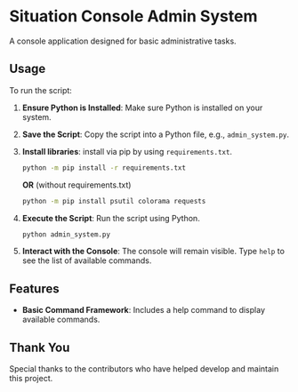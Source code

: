 # Situation Console Admin System

A console application designed for basic administrative tasks.

## Usage

To run the script:

1. **Ensure Python is Installed**: Make sure Python is installed on your system.

2. **Save the Script**: Copy the script into a Python file, e.g., `admin_system.py`.

3. **Install libraries**: install via pip by using `requirements.txt`.
      ```bash
      python -m pip install -r requirements.txt
      ```
      **OR** (without requirements.txt)
      ```bash
      python -m pip install psutil colorama requests
      ```


5. **Execute the Script**: Run the script using Python.
      ```bash
   python admin_system.py
      ```

6. **Interact with the Console**: The console will remain visible. Type `help` to see the list of available commands.

## Features

- **Basic Command Framework**: Includes a help command to display available commands.

## Thank You

Special thanks to the contributors who have helped develop and maintain this project.
